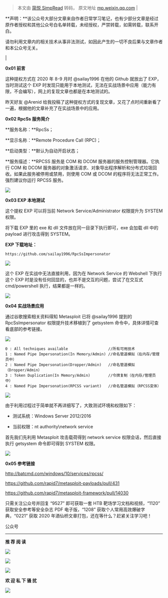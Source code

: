 > 本文由 [简悦 SimpRead](http://ksria.com/simpread/) 转码， 原文地址 [mp.weixin.qq.com](https://mp.weixin.qq.com/s/kmRe_1Ao3nM4V0SGCUSsgw)
| 

**声明：**该公众号大部分文章来自作者日常学习笔记，也有少部分文章是经过原作者授权和其他公众号白名单转载，未经授权，严禁转载，如需转载，联系开白。

请勿利用文章内的相关技术从事非法测试，如因此产生的一切不良后果与文章作者和本公众号无关。

 |

**0x01 前言**

这种提权方式在 2020 年 8-9 月时 @sailay1996 在他的 Github 就放出了 EXP，当时测试这个 EXP 时发现只能用于本地测试，无法在实战场景中应用（能力有限，不会编写），网上的复现文章也都是在本地测试的。

昨天好友 @Arenid 给我投稿了这种提权方式的复现文章，又花了点时间重新看了一遍，根据他的文章补充了在实战场景中的应用。

**0x02 RpcSs 服务简介**

**服务名称：**RpcSs；

**显示名称：**Remote Procedure Call (RPC)；

**启动类型：**默认为自动开启状态；

**服务描述：**RPCSS 服务是 COM 和 DCOM 服务器的服务控制管理器。它执行 COM 和 DCOM 服务器的对象激活请求、对象导出程序解析和分布式垃圾回收。如果此服务被停用或禁用，则使用 COM 或 DCOM 的程序将无法正常工作。强烈建议你运行 RPCSS 服务。

![](https://mmbiz.qpic.cn/mmbiz_png/XOPdGZ2MYOcXuxB8bU8WTic5Oy1MkU2caRSLKFicP37jPtm088le7GicgGDedibiatV4qmsib0WwaDuMevic8D9p7ISvA/640?wx_fmt=png)

****0x03 EXP 本地测试****

这个提权 EXP 可以将当前 Network Service/Administrator 权限提升为 SYSTEM 权限。

将下载 EXP 里的 exe 和 dll 文件放在同一目录下执行即可，exe 会加载 dll 中的 payload 进行攻击得到 SYSTEM。  

**EXP 下载地址：**

```
https://github.com/sailay1996/RpcSsImpersonator
```

![](https://mmbiz.qpic.cn/mmbiz_png/XOPdGZ2MYOcXuxB8bU8WTic5Oy1MkU2caBy75AY98zEEN2MP2XrAcsKBoTnQSZnMrkVtV58IuhAQeEuSEKsHX7g/640?wx_fmt=png)

这个 EXP 在实战中无法直接利用，因为在 Network Service 的 Webshell 下执行这个 EXP 时是没有任何回显的，也并不是交互的问题，尝试了在交互式 cmd/powershell 执行，结果都是一样的。

![](https://mmbiz.qpic.cn/mmbiz_png/XOPdGZ2MYOcXuxB8bU8WTic5Oy1MkU2caRunMXXDr89ZW2TehbqFkQpibHs5IvGnsEiaE60h738pPiakYOPJSaX4vw/640?wx_fmt=png)

**0x04 实战场景应用**

通过谷歌搜索相关资料得知 Metasploit 已将 @sailay1996 提到的 RpcSsImpersonator 权限提升技术移植到了 getsystem 命令中，具体详情可查看底部的参考链接。

![](https://mmbiz.qpic.cn/mmbiz_png/XOPdGZ2MYOcXuxB8bU8WTic5Oy1MkU2cah9ib3JeH53soAGXsGNia4OHoCVt6ojvl4OeKYSWNrbgczuWFGxy01G8Q/640?wx_fmt=png)

```
0 : All techniques available                  //所有可用技术
1 : Named Pipe Impersonation(In Memory/Admin) //命名管道模拟（在内存/管理员中）
2 : Named Pipe Impersonation(Dropper/Admin)   //命名管道模拟（Dropper/Admin）
3 : Token Duplication(In Memory/Admin)        //令牌复制（在内存/管理员中）
4 : Named Pipe Impersonation(RPCSS variant)   //命名管道模拟（RPCSS变体）
```

![](https://mmbiz.qpic.cn/mmbiz_png/XOPdGZ2MYOcXuxB8bU8WTic5Oy1MkU2caZ8G9t9EKf30yA26iax0dxKXJMgsx3qrAF54XWyuRJ90aU9jdoSfCthQ/640?wx_fmt=png)

由于利用过程过于简单就不再详细写了，大致测试环境和权限如下：

*   测试系统：Windows Server 2012/2016
    
*   当前权限：nt authority\network service
    

首先我们先利用 Metasploit 攻击载荷得到 network service 权限会话，然后直接执行 getsystem 命令即可得到 SYSTEM 权限。

![](https://mmbiz.qpic.cn/mmbiz_png/XOPdGZ2MYOcXuxB8bU8WTic5Oy1MkU2caibXyiaHsjUJWiaCRy8gyR4J3LicgKI2a9sIsaCDKyJ6XbzQOZLqzziby9AA/640?wx_fmt=png)

**0x05 参考链接**

http://batcmd.com/windows/10/services/rpcss/

https://github.com/rapid7/metasploit-payloads/pull/431

https://github.com/rapid7/metasploit-framework/pull/14030

只需关注公众号并回复 “9527” 即可获取一套 HTB 靶场学习文档和视频，“1120” 获取安全参考等安全杂志 PDF 电子版，“1208” 获取个人常用高效爆破字典，“0221” 获取 2020 年酒仙桥文章打包，还在等什么？赶紧关注学习吧！

公众号

* * *

**推 荐 阅 读**

  

  

  

[![](https://mmbiz.qpic.cn/mmbiz_png/XOPdGZ2MYOf8eyzKWPF5pVok5vsp74xong5AN4sVjsv6p71ice1qcHHQZJIZ09xK3lQgJquhqTLfoa9qcQ7cVYw/640?wx_fmt=png)](http://mp.weixin.qq.com/s?__biz=Mzg4NTUwMzM1Ng==&mid=2247486401&idx=1&sn=1104aa3e7f2974e647d924dfde83e6af&chksm=cfa6afd2f8d126c47d81afd02f112daea41bce45305636e3bba9a67fbdcf6dbd0e88ff786254&scene=21#wechat_redirect)

[![](https://mmbiz.qpic.cn/mmbiz_png/XOPdGZ2MYOf8eyzKWPF5pVok5vsp74xolhlyLt6UPab7jQddW6ywSs7ibSeMAiae8TXWjHyej0rmzO5iaZCYicSgxg/640?wx_fmt=png)](http://mp.weixin.qq.com/s?__biz=Mzg4NTUwMzM1Ng==&mid=2247486327&idx=1&sn=71fc57dc96c7e3b1806993ad0a12794a&chksm=cfa6af64f8d1267259efd56edab4ad3cd43331ec53d3e029311bae1da987b2319a3cb9c0970e&scene=21#wechat_redirect)

[![](https://mmbiz.qpic.cn/mmbiz_png/XOPdGZ2MYOfUDrsHTbibHAhlaWGRoY4yMzOsSHefUAVibW0icEMD8jum4JprzicX3QbT6icvA6vDcyicDlBI4BTKQauA/640?wx_fmt=png)](http://mp.weixin.qq.com/s?__biz=Mzg4NTUwMzM1Ng==&mid=2247484585&idx=1&sn=28a90949e019f9059cf9b48f4d888b2d&chksm=cfa6a0baf8d129ac29061ecee4f459fa8a13d35e68e4d799d5667b1f87dcc76f5bf1604fe5c5&scene=21#wechat_redirect)

**欢 迎 私 下 骚 扰**

  

  

![](https://mmbiz.qpic.cn/mmbiz_jpg/XOPdGZ2MYOdSMdwH23ehXbQrbUlOvt6Y0G8fqI9wh7f3J29AHLwmxjIicpxcjiaF2icmzsFu0QYcteUg93sgeWGpA/640?wx_fmt=jpeg)